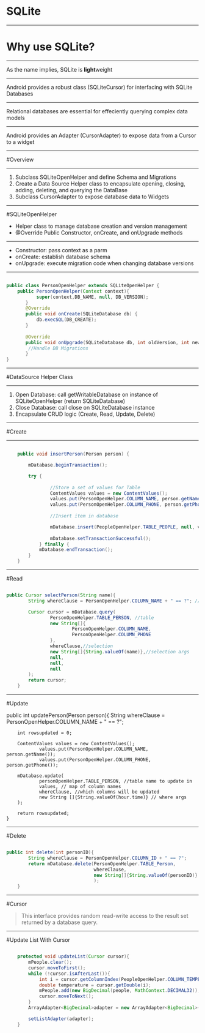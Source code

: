 # SQLite 

--- 

# Why use SQLite? 

---

As the name implies, SQLite is  **light**weight

---

Android provides a robust class (SQLiteCursor) for interfacing with SQLite Databases

---

Relational databases are essential for effeciently querying complex data models

---

Android provides an Adapter (CursorAdapter) to expose data from a Cursor to a widget 

--- 

#Overview 

---

1. Subclass SQLiteOpenHelper and define Schema and Migrations
2. Create a Data Source Helper class to encapsulate opening, closing, adding, deleting, and querying the DataBase
3. Subclass CursorAdapter to expose database data to Widgets 

---

#SQLiteOpenHelper

- Helper class to manage database creation and version management
- @Override Public Constructor, onCreate, and onUpgrade methods

---

- Constructor: pass context as a parm 
- onCreate: establish database schema
- onUpgrade: execute migration code when changing database versions

---

```java

public class PersonOpenHelper extends SQLiteOpenHelper {
 	public PersonOpenHelper(Context context){
 	       super(context,DB_NAME, null, DB_VERSION);
 	   }
 	   @Override
 	   public void onCreate(SQLiteDatabase db) {
 	       db.execSQL(DB_CREATE);
 	   }
	
 	   @Override
 	   public void onUpgrade(SQLiteDatabase db, int oldVersion, int newVersion) {
 	   	//Handle DB Migrations
 	   }
}

```

---

#DataSource Helper Class 

---

1. Open Database: call getWritableDatabase on instance of SQLiteOpenHelper (return SQLiteDatabase)
2. Close Database: call close on SQLiteDatabase instance
3. Encapsulate CRUD logic (Create, Read, Update, Delete) 

---

#Create

---

```java

 	public void insertPerson(Person person) {

        mDatabase.beginTransaction();

        try {
            
                //Store a set of values for Table 
                ContentValues values = new ContentValues();
                values.put(PersonOpenHelper.COLUMN_NAME, person.getName());
                values.put(PersonOpenHelper.COLUMN_PHONE, person.getPhone());
             	
             	//Insert item in database 

                mDatabase.insert(PeopleOpenHelper.TABLE_PEOPLE, null, values);
            
            	mDatabase.setTransactionSuccessful();
        	} finally {
            mDatabase.endTransaction();
        }
    }

```

---

#Read

```java

public Cursor selectPerson(String name){
        String whereClause = PersonOpenHelper.COLUMN_NAME + " == ?"; // ? = use select args

        Cursor cursor = mDatabase.query(
                PersonOpenHelper.TABLE_PERSON, //table
                new String[]{
                		PersonOpenHelper.COLUMN_NAME, 
                        PersonOpenHelper.COLUMN_PHONE
                },
                whereClause,//selection
                new String[]{String.valueOf(name)},//selection args
                null,
                null,
                null
        );
        return cursor;
    }

```

---

#Update

public int updatePerson(Person person){
        String whereClause = PersonOpenHelper.COLUMN_NAME + " == ?";

        int rowsupdated = 0;

        ContentValues values = new ContentValues();
                values.put(PersonOpenHelper.COLUMN_NAME, person.getName());
                values.put(PersonOpenHelper.COLUMN_PHONE, person.getPhone());
        
        mDatabase.update(
                personOpenHelper.TABLE_PERSON, //table name to update in 
                values, // map of column names 
                whereClause, //which columns will be updated 
                new String []{String.valueOf(hour.time)} // where args
        );
        
        return rowsupdated;
    }

---

#Delete

```java

public int delete(int personID){
        String whereClause = PersonOpenHelper.COLUMN_ID + " == ?";
        return mDatabase.delete(PersonOpenHelper.TABLE_Person, 
        						whereClause, 
        						new String[]{String.valueOf(personID)}
        						);
    }

```

---

#Cursor

>This interface provides random read-write access to the result set returned by a database query.

---

#Update List With Cursor 

```java 

	protected void updateList(Cursor cursor){
        mPeople.clear();
        cursor.moveToFirst();
        while (!cursor.isAfterLast()){
            int i = cursor.getColumnIndex(PeopleOpenHelper.COLUMN_TEMPERATURE);
            double temperature = cursor.getDouble(i);
            mPeople.add(new BigDecimal(people, MathContext.DECIMAL32));
            cursor.moveToNext();
        }
        ArrayAdapter<BigDecimal>adapter = new ArrayAdapter<BigDecimal>(this, R.layout.simple_list_item, mPeople);

        setListAdapter(adapter);
    }

```





